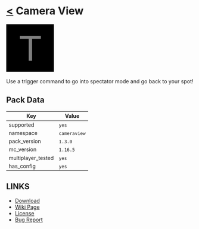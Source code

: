 # [<](../README.md) Camera View

![alt](pack.png)

Use a trigger command to go into spectator mode and go back to your spot!

## Pack Data

| Key                | Value        |
| ------------------ | ------------ |
| supported          | `yes`        |
| namespace          | `cameraview` |
| pack_version       | `1.3.0 `     |
| mc_version         | `1.16.5`     |
| multiplayer_tested | `yes`        |
| has_config         | `yes`        |

## LINKS

-   [Download](https://www.planetminecraft.com/data-pack/camera-view-datapack-1-14/)
-   [Wiki Page](https://github.com/legopitstop/Datapacks/wiki/Camera_View)
-   [License](https://legopitstop.weebly.com/license.html)
-   [Bug Report](https://github.com/legopitstop/Datapacks/issues)
